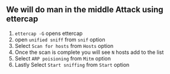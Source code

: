 ## We will do man in the middle Attack using ettercap

1. `ettercap -G` opens ettercap
2. open `unified sniff` from `snif` option
3. Select `Scan for hosts` from `Hosts` option
4. Once the scan is complete you will see `N` hosts add to the list
5. Select `ARP poisioning` from `Mitm` option
6. Lastly Select `Start sniffing` from `Start` option
